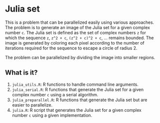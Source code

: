 # Julia set

This is a problem that can be parallelized easily using
various approaches. The problem is to generate an image
of the Julia set for a given complex number `c`. The
Julia set is defined as the set of complex numbers `z`
for which the sequence `z`, `z^2 + c`, `(z^2 + c)^2 + c`, ...
remains bounded. The image is generated by coloring each
pixel according to the number of iterations required for
the sequence to escape a circle of radius 2.

The problem can be parallelized by dividing the image
into smaller regions.


## What is it?

1. `julia_utils.R`: R functions to handle command line arguments.
1. `julia_serial.R`: R functions that generate the Julia set
   for a given complex number `c` using a serial algorithm.
1. `julia_preparallel.R`: R functions that generate the Julia set
   but are easier to parallelize.
1. `julia.R`: R script that generates the Julia set for a given
   complex number `c` using a given implementation.
